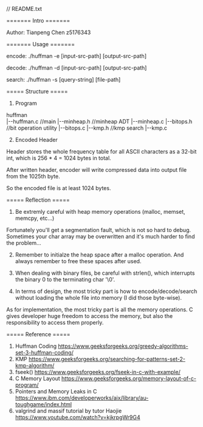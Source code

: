 // README.txt

======= Intro =======

Author: Tianpeng Chen z5176343


======= Usage =======

encode: ./huffman -e [input-src-path] [output-src-path]

decode: ./huffman -d [input-src-path] [output-src-path]

search: ./huffman -s [query-string] [file-path]


===== Structure =====

1. Program

huffman 	
	|--huffman.c 		//main
	|--minheap.h 		//minheap ADT
	|--minheap.c
	|--bitops.h 		//bit operation utility
	|--bitops.c
	|--kmp.h 			//kmp search
	|--kmp.c

2. Encoded Header

Header stores the whole frequency table for all ASCII characters as a 32-bit int, which is 256 * 4 = 1024 bytes in total.

After written header, encoder will write compressed data into output file from the 1025th byte.

So the encoded file is at least 1024 bytes.


===== Reflection =====

1. Be extremly careful with heap memory operations (malloc, memset, memcpy, etc...)

Fortunately you'll get a segmentation fault, which is not so hard to debug.
Sometimes your char array may be overwritten and it's much harder to find the problem...

2. Remember to initialze the heap space after a malloc operation. And always remember to free these spaces after used.

3. When dealing with binary files, be careful with strlen(), which interrupts the binary 0 to the terminating char '\0'.

4. In terms of design, the most tricky part is how to encode/decode/search without loading the whole file into memory (I did those byte-wise). 

As for implementation, the most tricky part is all the memory operations. C gives developer huge freedom to access the memory, but also the responsibility to access them properly.


===== Reference =====
1. Huffman Coding
https://www.geeksforgeeks.org/greedy-algorithms-set-3-huffman-coding/
2. KMP
https://www.geeksforgeeks.org/searching-for-patterns-set-2-kmp-algorithm/
3. fseek()
https://www.geeksforgeeks.org/fseek-in-c-with-example/
4. C Memory Layout
https://www.geeksforgeeks.org/memory-layout-of-c-program/
5. Pointers and Memory Leaks in C
https://www.ibm.com/developerworks/aix/library/au-toughgame/index.html
6. valgrind and massif tutorial by tutor Haojie
https://www.youtube.com/watch?v=kjkrpgWr9G4